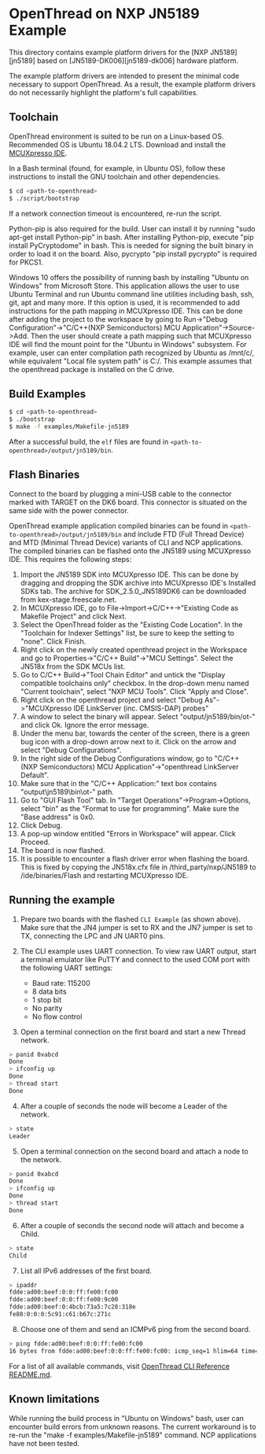 # OpenThread on NXP JN5189 Example

This directory contains example platform drivers for the [NXP JN5189][jn5189]
based on [JN5189-DK006][jn5189-dk006] hardware platform.

The example platform drivers are intended to present the minimal code
necessary to support OpenThread.  As a result, the example platform
drivers do not necessarily highlight the platform's full capabilities.

## Toolchain
OpenThread environment is suited to be run on a Linux-based OS. Recommended OS is Ubuntu 18.04.2 LTS.
Download and install the [MCUXpresso IDE][mcuxpresso ide].

[mcuxpresso ide]: https://www.nxp.com/support/developer-resources/software-development-tools/mcuxpresso-software-and-tools/mcuxpresso-integrated-development-environment-ide:MCUXpresso-IDE

In a Bash terminal (found, for example, in Ubuntu OS), follow these instructions to install the GNU toolchain and
other dependencies.

```bash
$ cd <path-to-openthread>
$ ./script/bootstrap
```
If a network connection timeout is encountered, re-run the script.

Python-pip is also required for the build. User can install it by running "sudo apt-get install Python-pip" in bash.
After installing Python-pip, execute "pip install PyCryptodome" in bash. This is needed for signing the built binary in order to load it on the board.
Also, pycrypto "pip install pycrypto" is required for PKCS1.

Windows 10 offers the possibility of running bash by installing "Ubuntu on Windows" from Microsoft Store. This application allows the user to use Ubuntu Terminal and run Ubuntu command line utilities including bash, ssh, git, apt and many more.
If this option is used, it is recommended to add instructions for the path mapping in MCUXpresso IDE. This can be done after adding the project to the workspace by going to Run->"Debug Configuration"->"C/C++(NXP Semiconductors) MCU Application"->Source->Add. Then the user should create a path mapping such that MCUXpresso IDE will find the mount point for the "Ubuntu in Windows" subsystem.
For example, user can enter compilation path recognized by Ubuntu as /mnt/c/<path-to-openthread>, while equivalent "Local file system path" is C:/<path-to-openthread>. This example assumes that the openthread package is installed on the C drive.

## Build Examples

```bash
$ cd <path-to-openthread>
$ ./bootstrap
$ make -f examples/Makefile-jn5189
```

After a successful build, the `elf` files are found in
`<path-to-openthread>/output/jn5189/bin`.

## Flash Binaries

Connect to the board by plugging a mini-USB cable to the connector marked with TARGET on the DK6 board. This connector is situated on the same side with the power connector.

OpenThread example application compiled binaries can be found in `<path-to-openthread>/output/jn5189/bin` and include FTD (Full Thread Device) and MTD (Minimal Thread Device) variants of CLI and NCP applications.
The compiled binaries can be flashed onto the JN5189 using MCUXpresso IDE. This requires the following steps:
1. Import the JN5189 SDK into MCUXpresso IDE. This can be done by dragging and dropping the SDK archive into MCUXpresso IDE's Installed SDKs tab. The archive for SDK_2.5.0_JN5189DK6 can be downloaded from kex-stage.freescale.net.
2. In MCUXpresso IDE, go to File->Import->C/C++->"Existing Code as Makefile Project" and click Next.
3. Select the OpenThread folder as the "Existing Code Location". In the "Toolchain for Indexer Settings" list, be sure to keep the setting to "none". Click Finish.
4. Right click on the newly created openthread project in the Workspace and go to Properties->"C/C++ Build"->"MCU Settings". Select the JN518x from the SDK MCUs list.
5. Go to C/C++ Build->"Tool Chain Editor" and untick the "Display compatible toolchains only" checkbox. In the drop-down menu named "Current toolchain", select "NXP MCU Tools". Click "Apply and Close".
6. Right click on the openthread project and select "Debug As"->"MCUXpresso IDE LinkServer (inc. CMSIS-DAP) probes"
7. A window to select the binary will appear. Select "output/jn5189/bin/ot-<application>" and click Ok. Ignore the error message.
8. Under the menu bar, towards the center of the screen, there is a green bug icon with a drop-down arrow next to it. Click on the arrow and select "Debug Configurations".
9. In the right side of the Debug Configurations window, go to "C/C++ (NXP Semiconductors) MCU Application"->"openthread LinkServer Default".
10. Make sure that in the "C/C++ Application:" text box contains "output\jn5189\bin\ot-<application>" path.
11. Go to "GUI Flash Tool" tab. In "Target Operations"->Program->Options, select "bin" as the "Format to use for programming". Make sure the "Base address" is 0x0.
12. Click Debug.
13. A pop-up window entitled "Errors in Workspace" will appear. Click Proceed.
14. The board is now flashed.
15. It is possible to encounter a flash driver error when flashing the board. This is fixed by copying the JN518x.cfx file in <path-to-openthread>/third_party/nxp/JN5189 to <path-to-MCUXpresso-IDE-folder>/ide/binaries/Flash and restarting MCUXpresso IDE.

[cmsis-dap]: https://os.mbed.com/handbook/CMSIS-DAP

## Running the example

1. Prepare two boards with the flashed `CLI Example` (as shown above). Make sure that the JN4 jumper is set to RX and the JN7 jumper is set to TX, connecting the LPC and JN UART0 pins.
2. The CLI example uses UART connection. To view raw UART output, start a terminal
   emulator like PuTTY and connect to the used COM port with the following UART settings:
    - Baud rate: 115200
    - 8 data bits
    - 1 stop bit
    - No parity
    - No flow control

3. Open a terminal connection on the first board and start a new Thread network.

 ```bash
 > panid 0xabcd
 Done
 > ifconfig up
 Done
 > thread start
 Done
 ```

4. After a couple of seconds the node will become a Leader of the network.

 ```bash
 > state
 Leader
 ```

5. Open a terminal connection on the second board and attach a node to the network.

 ```bash
 > panid 0xabcd
 Done
 > ifconfig up
 Done
 > thread start
 Done
 ```

6. After a couple of seconds the second node will attach and become a Child.

 ```bash
 > state
 Child
 ```

7. List all IPv6 addresses of the first board.

 ```bash
 > ipaddr
 fdde:ad00:beef:0:0:ff:fe00:fc00
 fdde:ad00:beef:0:0:ff:fe00:9c00
 fdde:ad00:beef:0:4bcb:73a5:7c28:318e
 fe80:0:0:0:5c91:c61:b67c:271c
 ```

8. Choose one of them and send an ICMPv6 ping from the second board.

 ```bash
 > ping fdde:ad00:beef:0:0:ff:fe00:fc00
 16 bytes from fdde:ad00:beef:0:0:ff:fe00:fc00: icmp_seq=1 hlim=64 time=8ms
 ```

For a list of all available commands, visit [OpenThread CLI Reference README.md][CLI].

[CLI]: https://github.com/openthread/openthread/blob/master/src/cli/README.md

## Known limitations

While running the build process in "Ubuntu on Windows" bash, user can encounter build errors from unknown reasons. The current workaround is to re-run the "make -f examples/Makefile-jn5189" command.
NCP applications have not been tested.
